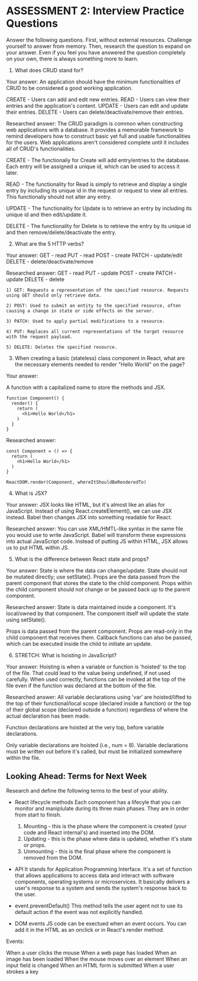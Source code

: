 # ASSESSMENT 2: Interview Practice Questions

Answer the following questions. First, without external resources. Challenge yourself to answer from memory. Then, research the question to expand on your answer. Even if you feel you have answered the question completely on your own, there is always something more to learn.

1. What does CRUD stand for?

  Your answer:
  An application should have the minimum functionalities of CRUD to be considered a good working application.

  CREATE - Users can add and edit new entries.
  READ   - Users can view their entries and the application's content.
  UPDATE - Users can edit and update their entries.
  DELETE - Users can delete/deactivate/remove their entries.

  Researched answer:
  The CRUD paradigm is common when constructing web applications with a database. It provides a memorable framework to remind developers how to construct basic yet full and usable functionalities for the users. Web applications aren't considered complete until it includes all of CRUD's functionalities.

  CREATE - The functionaliy for Create will add entry/entries to the database. Each entry will be assigned a unique id, which can be used to access it later.

  READ   - The functionality for Read is simply to retrieve and display a single entry by including its unique id in the request or request to view all entries. This functionaliy should not alter any entry.

  UPDATE - The functionality for Update is to retrieve an entry by including its unique id and then edit/update it.

  DELETE - The functionality for Delete is to retrieve the entry by its unique id and then remove/delete/deactivate the entry.


2. What are the 5 HTTP verbs?

  Your answer:
    GET    - read
    PUT    - read
    POST   - create
    PATCH  - update/edit
    DELETE - delete/deactivate/remove

  Researched answer:
    GET    - read
    PUT    - update
    POST   - create
    PATCH  - update
    DELETE - delete

    1) GET: Requests a representation of the specified resource. Requests using GET should only retrieve data.

    2) POST: Used to submit an entity to the specified resource, often causing a change in state or side effects on the server.

    3) PATCH: Used to apply partial modifications to a resource.

    4) PUT: Replaces all current representations of the target resource with the request payload.

    5) DELETE: Deletes the specified resource.

3. When creating a basic (stateless) class component in React, what are the necessary elements needed to render "Hello World" on the page?

  Your answer:

  A function with a capitalized name to store the methods and JSX.

    function Component() {
      render() {
        return (
          <h1>Hello World</h1>
        )
      }
    }

  Researched answer:

    const Component = () => {
      return (
        <h1>Hello World</h1>
      )
    }

    ReactDOM.render(Component, whereItShouldBeRenderedTo)

4. What is JSX?

  Your answer: JSX looks like HTML, but it's almost like an alias for JavaScript. Instead of using React.createElement(), we can use JSX instead.
  Babel then changes JSX into something readable for React.

  Researched answer: You can use XML/HMTL-like syntax in the same file you would use to write JavaScript. Babel will transform these expressions into actual JavaScript code. Instead of putting JS within HTML, JSX allows us to put HTML within JS.



5. What is the difference between React state and props?

  Your answer:
  State is where the data can change/update.
  State should not be mutated directly; use setState().
  Props are the data passed from the parent component that stores the state to the child component. Props within the child component should not change or be passed back up to the parent component.

  Researched answer:
  State is data maintained inside a component. It's local/owned by that component.
  The component itself will update the state using setState().

  Props is data passed from the parent component. Props are read-only in the child component that receives them. Callback functions can also be passed, which can be executed inside the child to initiate an update.


6. STRETCH: What is hoisting in JavaScript?

  Your answer:
  Hoisting is when a variable or function is 'hoisted' to the top of the file. That could lead to the value being undefined, if not used carefully. When used correctly, functions can be invoked at the top of the file even if the function was declared at the bottom of the file.

  Researched answer:
  All variable declarations using 'var' are hoisted/lifted to the top of their functional/local scope (declared inside a function) or the top of their global scope (declared outside a function) regardless of where the actual declaration has been made.

  Function declarations are hoisted at the very top, before variable declarations.

  Only variable declarations are hoisted (i.e., num = 8). Variable declarations must be written out before it's called, but must be initialized somewhere within the file.


## Looking Ahead: Terms for Next Week

Research and define the following terms to the best of your ability.

- React lifecycle methods
Each component has a lifecyle that you can monitor and maniplulate during its three main phases. They are in order from start to finish.
  1) Mounting - this is the phase where the component is created (your code and React internal's) and inserted into the DOM.
  2) Updating - this is the phase where data is updated, whether it's state or props.
  3) Unmounting - this is the final phase where the component is removed from the DOM.


- API
It stands for Application Programming Interface. It's a set of function that allows applications to access data and interact with software components, operating systems or microservices. It basically delivers a user's response to a system and sends the system's response back to the user.

- event.preventDefault()
This method tells the user agent not to use its default action if the event was not explicitly handled.

- DOM events
JS code can be exectued when an event occurs. You can add it in the HTML as an onclick or in React's render method.

Events:

When a user clicks the mouse
When a web page has loaded
When an image has been loaded
When the mouse moves over an element
When an input field is changed
When an HTML form is submitted
When a user strokes a key
